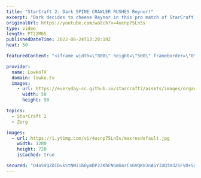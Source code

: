 ```yaml
---
title: "StarCraft 2: Dark SPINE CRAWLER RUSHES Reynor!"
excerpt: "Dark decides to cheese Reynor in this pro match of StarCraft 2. Rather than letting the Italian Protoss player sit back and macro, he continuously attacks. In this SC2 game he starts off with an aggressive Spine Crawler Nydus Network rush.  Support my work on Patreon: https://www.patreon.com/lowkotv"
originalUrl: https://youtube.com/watch?v=4ucnp75Ln5s
type: video
length: PT22M6S
publishedDateTime: 2022-08-24T13:20:19Z
heat: 50

featuredContent: "<iframe width=\"800\" height=\"500\" frameborder=\"0\" src=\"https://www.youtube.com/embed/4ucnp75Ln5s\" allow=\"accelerometer; autoplay; encrypted-media; gyroscope; picture-in-picture\" allowfullscreen></iframe>"

provider:
  name: LowkoTV
  domain: lowko.tv
  images:
    - url: https://everyday-cc.github.io/starcraft2/assets/images/organizations/lowko.tv-50x50.jpg
      width: 50
      height: 50

topics:
  - StarCraft 2
  - Zerg

images:
  - url: https://i.ytimg.com/vi/4ucnp75Ln5s/maxresdefault.jpg
    width: 1280
    height: 720
    isCached: true

secured: "O4o5VQZDIDvkStNWi1bOymDP22KhFNSmU4rCs6VQK8JnAGYIUQTH3ZSFVO+5mz415BkSo9D+0IhjygGU+y/iJoVU5lMZE3GunLwY62tBOVM3YC31TviAe580K+KbBRL3PwavNDVDFRLVyrmRWiTw+5RSZXR1HzhHpDGjLzMQHXzJLGiRk1Pz/lQhru9eJUm+jdPfXkOZYJW0bhR6MgXpLnZIFQVFxJHmBUvtGtIPNR4f3D0aMlcxahswB8XR4mvIhKZbeaY+c2rhJk8c5pzUJ3wSjB2KpMvnxXRpWJhF2eO+D1yRxpkJ2++kt3sB7n8og7zsYWP2XkVw3n5xduWUk+kOvvZ0RPpIkWB2azm29Bjjs9GFkKah0Agk9kvqW6jm0UWuMUHBvgEmOePUhjIestJSMy3Q6+equYYGqGa5R18y4OcnP2TLrK664p9wTr8+;fhwFRPHzx99xTU40qdL5SQ=="
---
```


